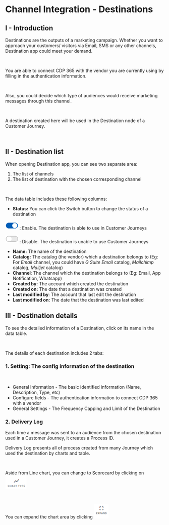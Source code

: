 # Channel Integration - Destinations

## I - Introduction

Destinations are the outputs of a marketing campaign. Whether you want to approach your customers/ visitors via Email, SMS or any other channels, Destination app could meet your demand.&#x20;

<figure><img src="https://lh7-rt.googleusercontent.com/docsz/AD_4nXfIMtnv6ztfN28X3Sc-H1-F6k-6AvjDaagl4Y2ALGVLokhcjW7E4wFjCu-zrJ14wkWpXsxk1hlmfzrEeBHJLUeYRs867Q8HgKJkcWZ5HSQ7V78Z50PE4pPNGYjXDsQXvGJ8dBeJPf4mCc-xQVfQMrSTvYrG?key=McWN_Lv9ZK-QuQzVrY3nVw" alt=""><figcaption></figcaption></figure>

You are able to connect CDP 365 with the vendor you are currently using by filling in the authentication information.

<figure><img src="https://lh7-rt.googleusercontent.com/docsz/AD_4nXfVRrFsS_cHR9saEKyCm_GXVFaVUflh2ly2xivPPEJzPVLgshb3A2wIABRWx6Xqc38Uwd5eneqirNhTQx9vzBTrmLZrh8L1Xg4MaeE8HyHoXqO-8pe_EqBzEnn3gK58sdFbWSZrsAuCD3NL7EPIQgJH5-_O?key=McWN_Lv9ZK-QuQzVrY3nVw" alt=""><figcaption></figcaption></figure>

Also, you could decide which type of audiences would receive marketing messages through this channel.

<figure><img src="https://lh7-rt.googleusercontent.com/docsz/AD_4nXd_VTP1DXuiI8nEWPll84Un_7BOKw59HZ-LMU8n5nAdwCO66WiViSMxnzlv1GpUfBR6lJMkmVIycQYsGy_fotIMxZHrlQ-N1xQ0GGA7Khz9KLFyRb_IPa8lwtU3ecEXvzOcod56BC71Twx7rL83oS6XwtCT?key=McWN_Lv9ZK-QuQzVrY3nVw" alt=""><figcaption></figcaption></figure>

A destination created here will be used in the Destination node of a Customer Journey.

<figure><img src="https://lh7-rt.googleusercontent.com/docsz/AD_4nXevD2HSt5e3wC2tZuqeI65-KoPPxKwfT84S4EkCD6gGCivD1qIkrQ3TVdjCVPmPaoyu0-cH3QC3Vt8srwTeXiAA6Gcqu9Xb4a8_bYtB4DqmIeiqbfzyLWR5FCsTlLSFzthV65CdVgEH4B4SEHOqd3-MmpMB?key=McWN_Lv9ZK-QuQzVrY3nVw" alt=""><figcaption></figcaption></figure>

## II - Destination list

When opening Destination app, you can see two separate area:

1. The list of channels
2. The list of destination with the chosen corresponding channel

<figure><img src="https://lh7-rt.googleusercontent.com/docsz/AD_4nXeQ9uoGCHQN0VOrpwPegMDeYp2yWMZ6dPTva5NE1cmsV5o_CW3g9xUnOnZOMVj3MZhFmsG030cjrRFJlUFvR7B-j5pqWUoOMrtnVvsh7eF-pMkJr89SGREY24Ul3dT-37tWY_ZFYfMvn0KQCfYURnrL55Gj?key=McWN_Lv9ZK-QuQzVrY3nVw" alt=""><figcaption></figcaption></figure>

The data table includes these following columns:

* **Status:** You can click the Switch button to change the status of a destination

![](<../../.gitbook/assets/image (1776).png>) : Enable. The destination is able to use in Customer Journeys

![](<../../.gitbook/assets/image (920).png>) : Disable. The destination is unable to use Customer Journeys

* **Name:** The name of the destination
* **Catalog:** The catalog (the vendor) which a destination belongs to (Eg: For _Email_ channel, you could have _G Suite Email_ catalog, _Mailchimp_ catalog, _Mailjet_ catalog)
* **Channel**: The channel which the destination belongs to (Eg: Email, App Notification, Whatsapp)
* **Created by:** The account which created the destination&#x20;
* **Created on:** The date that a destination was created
* **Last modified by**: The account that last edit the destination
* **Last modified on:** The date that the destination was last edited

## III - Destination details

To see the detailed information of a Destination, click on its name in the data table.

<figure><img src="https://lh7-rt.googleusercontent.com/docsz/AD_4nXcvMm1g1mc8WmjllMCGm309AZUpfxSAoWZfmvfkvEPfuc_s8CozYORc8wJ5Vod2XlWY94zPggTgh7QVXTpN9e3X6hMxRq9rR6oPw01fARv1Pg2oFabi-JQubjmBONlaIeTN9I3fWI946mwKq7CeBb3AEVam?key=McWN_Lv9ZK-QuQzVrY3nVw" alt=""><figcaption></figcaption></figure>

The details of each destination includes 2 tabs:

### **1. Setting: The config information of the destination**&#x20;

<figure><img src="https://lh7-rt.googleusercontent.com/docsz/AD_4nXebDs1hBBPuCsgAyvCid7Th7H_dR-Bkv6jpJM-8eY_0PEwu2MG7290mVPmDBFwARjcnX2uhbIcF98660in0WBwUZgRJ2bPEX7BVfjpsnMtkoQ4iqMZRuOSPyR1Dai4ndo8Xn7_cqqoxw7h-mdN6LymbvGo?key=McWN_Lv9ZK-QuQzVrY3nVw" alt=""><figcaption></figcaption></figure>

* General Information - The basic identified information (Name, Description, Type, etc)
* Configure fields - The authentication information to connect CDP 365 with a vendor
* General Settings - The Frequency Capping and Limit of the Destination&#x20;

### **2. Delivery Log**

Each time a message was sent to an audience from the chosen destination used in a Customer Journey, it creates a Process ID.&#x20;

Delivery Log presents all of process created from many Journey which used the destination by charts and table.

<figure><img src="https://lh7-rt.googleusercontent.com/docsz/AD_4nXdI9ZS-qCPHZpHZ1RqJelw1nhggg_lX2fppE145UTDvhF7j7bFkI01KqHPjkvQOf8BQJV1W-BecqNYuJF36PBqFoYyXY5I7cPb4BxM_Aw2hM7LDcUfB4BnnVp20HN_TwZjzAXyemh9v66M7bQl8fV7YW3XA?key=McWN_Lv9ZK-QuQzVrY3nVw" alt=""><figcaption></figcaption></figure>

Aside from Line chart, you can change to Scorecard by clicking on <img src="../../.gitbook/assets/image (2781).png" alt="" data-size="line">

<figure><img src="https://lh7-rt.googleusercontent.com/docsz/AD_4nXcxtiINT0sCgTHRNUCUGVOhZ8Pwt3jF-afhPOxMuMwlyWmU6Mlr7bH1hjypfxbVUquJ2CydITQL9K1_U2o68djOciEey2awzeTPkGMHArZxtAoaHxr7YVFb0FxoXFuf5VMPqyzfNW695zOgOnhRRU5q578?key=McWN_Lv9ZK-QuQzVrY3nVw" alt=""><figcaption></figcaption></figure>

You can expand the chart area by clicking <img src="../../.gitbook/assets/image (2782).png" alt="" data-size="line">

<figure><img src="https://lh7-rt.googleusercontent.com/docsz/AD_4nXcP73XApH8E1Tcr2lyjRpI5e62UeHMnv-vIAX6Ux7gno6ZUd9GzIzM4BBwvItmv-PNZyfQyvyQwDceAFy45hiriGsrcSjaOVxyMt0GNC5Iha3eJNfnTfB-aya6tP_izynN9bqLQNS3MWX3y8BdnreHluBE?key=McWN_Lv9ZK-QuQzVrY3nVw" alt=""><figcaption></figcaption></figure>
